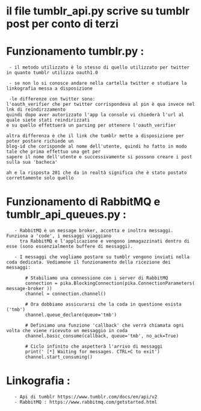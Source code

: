 # il file tumblr_api.py scrive su tumblr post per conto di terzi


# Funzionamento tumblr.py :
     
     - il metodo utilizzato è lo stesso di quello utilizzato per twitter in quanto tumblr utilizza oauth1.0
     
     - se non lo si conosce andare nella cartella twitter e studiare la linkografia messa a disposizione
     
     -le differenze con twitter sono:
	l'oauth_verifier che per twitter corrispondeva al pin è qua invece nel lnk di reindirzzamento
	quindi dopo aver autorizzato l'app la console vi chiederà l'url al quale siete stati reindirizzati
	e su quello effettuerà un parsing per ottenere l'oauth_verifier
	
	altra differenza è che il link che tumblr mette a disposizione per poter postare richiede un 
	blog-id che corisponde al nome dell'utente, quindi ho fatto in modo tale che prima effettuo una get per
	sapere il nome dell'utente e successivamente si possono creare i post sulla sua 'bacheca'

	ah e la risposta 201 che da in realtà significa che è stato postato correttamente solo quello
	

# Funzionamento di RabbitMQ e tumblr_api_queues.py :

       - RabbitMQ è un message broker, accetta e inoltra messaggi. Funziona a 'code', i messaggi viaggiano
         tra RabbitMQ e l'applicazione e vengono immagazzinati dentro di esse (sono essenzialmente buffere di messaggi).
         
       - I messaggi che vogliamo postare su tumblr vengono inviati nella coda dedicata. Vediamone il funzionamento della ricezione dei messaggi:
          
           # Stabiliamo una connessione con i server di RabbitMQ
           connection = pika.BlockingConnection(pika.ConnectionParameters( message-broker ))
           channel = connection.channel()
           
           # Ora dobbiamo assicurarsi che la coda in questione esista ('tmb')           
           channel.queue_declare(queue='tmb')
           
           # Definiamo una funzione 'callback' che verrà chiamata ogni volta che viene ricevuto un messaggio in coda
           channel.basic_consume(callback, queue='tmb', no_ack=True)
           
           # Ciclo infinito che aspetterà l'arrivo di messaggi
           print(' [*] Waiting for messages. CTRL+C to exit')
           channel.start_consuming()
	
	

# Linkografia :
       
       - Api di tumblr https://www.tumblr.com/docs/en/api/v2
       - RabbitMQ : https://www.rabbitmq.com/getstarted.html



